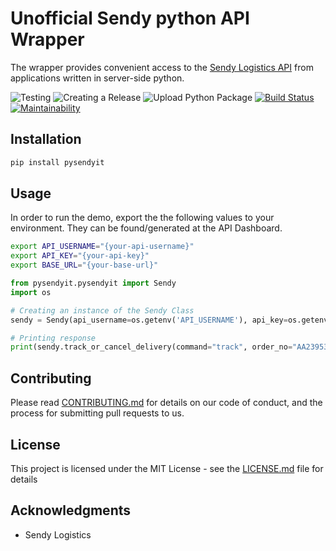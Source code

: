 # Unofficial Sendy python API Wrapper
The wrapper provides convenient access to the [Sendy Logistics API](https://www.sendyit.com/) from applications written in server-side python.

![Testing](https://github.com/0x6f736f646f/sendyit-python/workflows/Testing/badge.svg)
![Creating a Release](https://github.com/0x6f736f646f/sendyit-python/workflows/Creating%20a%20Release/badge.svg)
![Upload Python Package](https://github.com/0x6f736f646f/sendyit-python/workflows/Upload%20Python%20Package/badge.svg)
[![Build Status](https://travis-ci.com/0x6f736f646f/sendyit-python.svg?branch=master)](https://travis-ci.com/0x6f736f646f/sendyit-python)
[![Maintainability](https://api.codeclimate.com/v1/badges/6c6702b7007a11eb203f/maintainability)](https://codeclimate.com/github/0x6f736f646f/sendyit-python/maintainability)

## Installation
```sh
pip install pysendyit
```

## Usage
In order to run the demo, export the the following values to your environment. They can be found/generated at the API Dashboard.
```bash
export API_USERNAME="{your-api-username}"
export API_KEY="{your-api-key}"
export BASE_URL="{your-base-url}"
```

```python
from pysendyit.pysendyit import Sendy
import os

# Creating an instance of the Sendy Class
sendy = Sendy(api_username=os.getenv('API_USERNAME'), api_key=os.getenv('API_KEY'), base_url=os.getenv('BASE_URL'))

# Printing response
print(sendy.track_or_cancel_delivery(command="track", order_no="AA2395374", request_token_id="request_token_id"))

```

## Contributing

Please read [CONTRIBUTING.md](https://gist.github.com/PurpleBooth/b24679402957c63ec426) for details on our code of conduct, and the process for submitting pull requests to us.

## License

This project is licensed under the MIT License - see the [LICENSE.md](LICENSE.md) file for details

## Acknowledgments

* Sendy Logistics 
